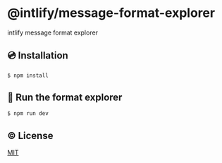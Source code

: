 # @intlify/message-format-explorer

intlify message format explorer

## :cd: Installation

```sh
$ npm install
```

## :rocket: Run the format explorer

```sh
$ npm run dev
```

## :copyright: License

[MIT](http://opensource.org/licenses/MIT)
